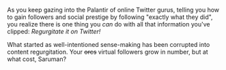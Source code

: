 As you keep gazing into the Palantir of online Twitter gurus, telling you how to gain followers and social prestige by following "exactly what they did", you realize there is one thing you *can* do with all that information you've clipped: *Regurgitate it on Twitter!*

What started as well-intentioned sense-making has been corrupted into content regurgitation. Your ~~orcs~~ virtual followers grow in number, but at what cost, Saruman?
